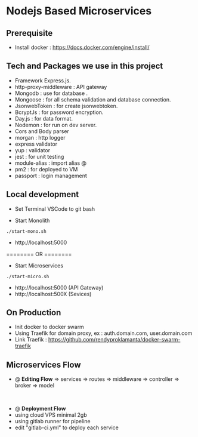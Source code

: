 # Nodejs Based Microservices

## Prerequisite

- Install docker : https://docs.docker.com/engine/install/ <!-- markdownlint-disable MD034 -->

## Tech and Packages we use in this project

- Framework Express.js.
- http-proxy-middleware : API gateway
- Mongodb : use for database .
- Mongoose : for all schema validation and database connection.
- JsonwebToken : for create jsonwebtoken.
- BcryptJs : for password encryption.
- Day.js : for data format.
- Nodemon : for run on dev server.
- Cors and Body parser
- morgan : http logger
- express validator
- yup : validator
- jest : for unit testing
- module-alias : import alias @
- pm2 : for deployed to VM
- passport : login management

## Local development

- Set Terminal VSCode to git bash
  
- Start Monolith

```shell
./start-mono.sh
```

- http://localhost:5000 <!-- markdownlint-disable MD034 -->

======== OR ========

- Start Microservices

```shell
./start-micro.sh
```

- http://localhost:5000 (API Gateway)
- http://localhost:500X (Sevices)

## On Production

- Init docker to docker swarm
- Using Traefik for domain proxy, ex : auth.domain.com, user.domain.com
- Link Traefik : https://github.com/rendyproklamanta/docker-swarm-traefik

## Microservices Flow

- @ <b>Editing Flow</b> <!-- markdownlint-disable MD033 -->
=> services => routes => middleware => controller => broker =>  model
<br/>

- @ <b>Deployment Flow</b>
- using cloud VPS minimal 2gb
- using gitlab runner for pipeline
- edit "gitlab-ci.yml" to deploy each service
